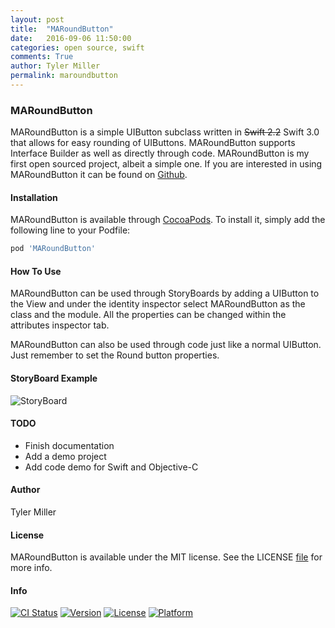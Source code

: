 ```yaml
---
layout: post
title:  "MARoundButton"
date:   2016-09-06 11:50:00
categories: open source, swift
comments: True
author: Tyler Miller
permalink: maroundbutton
---
```

### MARoundButton 
MARoundButton is a simple UIButton subclass written in ~~Swift 2.2~~ Swift 3.0 that allows for easy rounding of UIButtons. MARoundButton supports Interface Builder as well as directly through code. MARoundButton is my first open sourced project, albeit a simple one. If you are interested in using MARoundButton it can be found on [Github](https://github.com/MillerApps/MARoundButton). 

#### Installation

MARoundButton is available through [CocoaPods](http://cocoapods.org). To install
it, simply add the following line to your Podfile:

```ruby
pod 'MARoundButton'
```

#### How To Use

MARoundButton can be used through StoryBoards by adding a UIButton to the View and under the identity inspector select MARoundButton as the class and the module. All the properties can be changed within the attributes inspector tab. 

MARoundButton can also be used through code just like a normal UIButton. Just remember to set the Round button properties. 

#### StoryBoard Example

![StoryBoard](http://g.recordit.co/wiUK3mqQ1Z.gif)

#### TODO
* Finish documentation
* Add a demo project
* Add code demo for Swift and Objective-C
	 
#### Author

Tyler Miller

#### License

MARoundButton is available under the MIT license. See the LICENSE [file](https://github.com/MillerApps/MARoundButton/blob/master/LICENSE) for more info.

#### Info 
[![CI Status](http://img.shields.io/travis/MillerApps/MARoundButton.svg?style=flat)](https://travis-ci.org/MillerApps/MARoundButton)
[![Version](https://img.shields.io/cocoapods/v/MARoundButton.svg?style=flat)](http://cocoapods.org/pods/MARoundButton)
[![License](https://img.shields.io/cocoapods/l/MARoundButton.svg?style=flat)](http://cocoapods.org/pods/MARoundButton)
[![Platform](https://img.shields.io/cocoapods/p/MARoundButton.svg?style=flat)](http://cocoapods.org/pods/MARoundButton)



